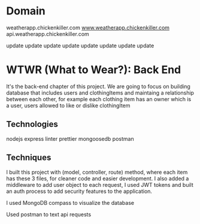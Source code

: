 # Domain

weatherapp.chickenkiller.com
www.weatherapp.chickenkiller.com
api.weatherapp.chickenkiller.com

update
update
update
update
update
update
update
update

# WTWR (What to Wear?): Back End

It's the back-end chapter of this project. We are going to focus on building database that includes users and clothingItems and maintaing a relationship between each other, for example each clothing item has an owner which is a user, users allowed to like or dislike clothingItem

## Technologies

nodejs
express
linter
prettier
mongoosedb
postman

## Techniques

I built this project with (model, controller, route) method, where each item has these 3 files, for cleaner code and easier development. I also added a middleware to add user object to each request, I used JWT tokens and built an auth process to add security features to the application.

I used MongoDB compass to visualize the database

Used postman to text api requests
